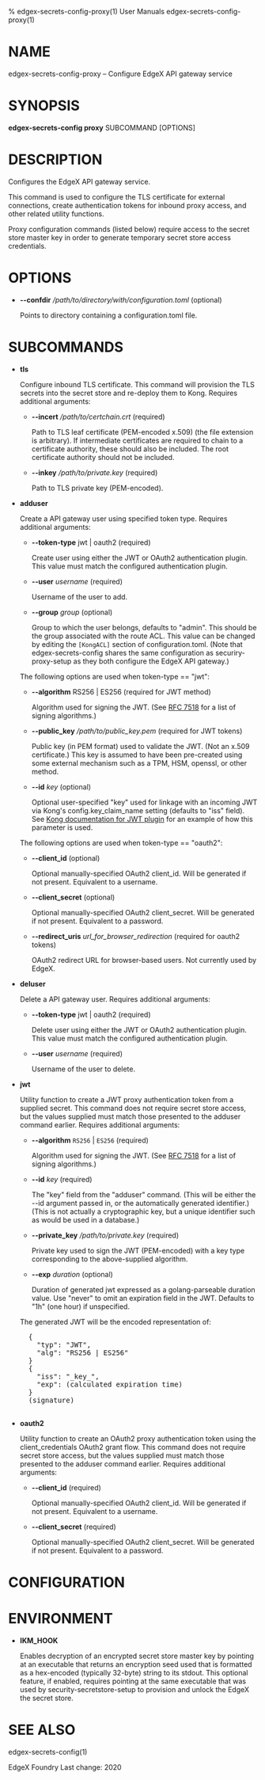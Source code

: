 % edgex-secrets-config-proxy(1) User Manuals edgex-secrets-config-proxy(1)

# NAME

edgex-secrets-config-proxy – Configure EdgeX API gateway service

# SYNOPSIS

**edgex-secrets-config proxy** SUBCOMMAND [OPTIONS]

# DESCRIPTION

Configures the EdgeX API gateway service.

This command is used to configure the TLS certificate for external connections, create authentication tokens for inbound proxy access, and other related utility functions.

Proxy configuration commands (listed below) require access to the secret store master key in order to generate temporary secret store access credentials.

# OPTIONS

  * **--confdir** _/path/to/directory/with/configuration.toml_ (optional)

    Points to directory containing a configuration.toml file.

# SUBCOMMANDS

  * **tls**

    Configure inbound TLS certificate. This command will provision the TLS secrets into the secret store and re-deploy them to Kong. Requires additional arguments:

    * **--incert** _/path/to/certchain.crt_ (required)

      Path to TLS leaf certificate (PEM-encoded x.509) (the file extension is arbitrary).
      If intermediate certificates are required to chain to a certificate authority,
      these should also be included.
      The root certificate authority should not be included.

    * **--inkey** _/path/to/private.key_ (required)

      Path to TLS private key (PEM-encoded).

  * **adduser**

    Create a API gateway user using specified token type. Requires additional arguments:

    * **--token-type** jwt | oauth2 (required)
    
      Create user using either the JWT or OAuth2 authentication plugin.
      This value must match the configured authentication plugin.

    * **--user** _username_ (required)

      Username of the user to add.

    * **--group** _group_ (optional)

      Group to which the user belongs, defaults to &quot;admin&quot;.
      This should be the group associated with the route ACL.
      This value can be changed by editing the `[KongACL]` section of configuration.toml.
      (Note that edgex-secrets-config shares the same configuration as securiry-proxy-setup
      as they both configure the EdgeX API gateway.)


    The following options are used when token-type == "jwt":

    * **--algorithm** RS256 | ES256 (required for JWT method)

      Algorithm used for signing the JWT.
      (See [RFC 7518](https://tools.ietf.org/html/rfc7518#section-3.1) for a list of signing algorithms.)

    * **--public\_key** _/path/to/public\_key.pem_ (required for JWT tokens)

      Public key (in PEM format) used to validate the JWT.
      (Not an x.509 certificate.)
      This key is assumed to have been pre-created using some external mechanism such as a TPM, HSM, openssl, or other method.

    * **--id** _key_ (optional)

      Optional user-specified &quot;key&quot; used for linkage with an incoming JWT via Kong&#39;s config.key\_claim\_name setting (defaults to &quot;iss&quot; field).
      See
      [Kong documentation for JWT plugin](https://docs.konghq.com/hub/kong-inc/jwt/#craft-a-jwt-with-publicprivate-keys-rs256-or-es256)
      for an example of how this parameter is used.


    The following options are used when token-type == "oauth2":

    * **--client\_id** (optional)

      Optional manually-specified OAuth2 client_id.  Will be generated if not present.  Equivalent to a username.

    * **--client\_secret** (optional)

      Optional manually-specified OAuth2 client_secret.  Will be generated if not present.  Equivalent to a password.

    * **--redirect\_uris** _url\_for\_browser\_redirection_ (required for oauth2 tokens)

      OAuth2 redirect URL for browser-based users.  Not currently used by EdgeX.


  * **deluser**

    Delete a API gateway user. Requires additional arguments:

    * **--token-type** jwt | oauth2 (required)
    
      Delete user using either the JWT or OAuth2 authentication plugin.
      This value must match the configured authentication plugin.

    * **--user** _username_ (required)

      Username of the user to delete.


  * **jwt**

    Utility function to create a JWT proxy authentication token from a supplied secret. This command does not require secret store access, but the values supplied must match those presented to the adduser command earlier. Requires additional arguments:

    * **--algorithm** `RS256` | `ES256` (required)

      Algorithm used for signing the JWT.
      (See [RFC 7518](https://tools.ietf.org/html/rfc7518#section-3.1) for a list of signing algorithms.)

    * **--id** _key_ (required)

      The &quot;key&quot; field from the &quot;adduser&quot; command.
      (This will be either the --id argument passed in, or the automatically generated identifier.)
      (This is not actually a cryptographic key, but a unique identifier such as would be used in a database.)

    * **--private\_key** _/path/to/private.key_ (required)

      Private key used to sign the JWT (PEM-encoded) with a key type corresponding to the above-supplied algorithm.

    * **--exp** _duration_ (optional)

      Duration of generated jwt expressed as a golang-parseable duration value. Use &quot;never&quot; to omit an expiration field in the JWT. Defaults to &quot;1h&quot; (one hour) if unspecified.

    
    The generated JWT will be the encoded representation of:

      <pre>
      {
        &quot;typ&quot;: &quot;JWT&quot;,
        &quot;alg&quot;: &quot;RS256 | ES256&quot;
      }
      {
        &quot;iss&quot;: &quot;_key_&quot;,
        &quot;exp&quot;: (calculated expiration time)
      }
      (signature)
      </pre>


  * **oauth2**

    Utility function to create an OAuth2 proxy authentication token using the client_credentials OAuth2 grant flow. This command does not require secret store access, but the values supplied must match those presented to the adduser command earlier. Requires additional arguments:

    * **--client\_id** (required)

      Optional manually-specified OAuth2 client_id.  Will be generated if not present.  Equivalent to a username.

    * **--client\_secret** (required)

      Optional manually-specified OAuth2 client_secret.  Will be generated if not present.  Equivalent to a password.



# CONFIGURATION

# ENVIRONMENT

  * **IKM\_HOOK**

    Enables decryption of an encrypted secret store master key by pointing at an executable that returns an encryption seed used that is formatted as a hex-encoded (typically 32-byte) string to its stdout.
    This optional feature, if enabled, requires pointing at the same executable that was used
    by security-secretstore-setup to provision and unlock the EdgeX the secret store.

# SEE ALSO

edgex-secrets-config(1)

EdgeX Foundry Last change: 2020
